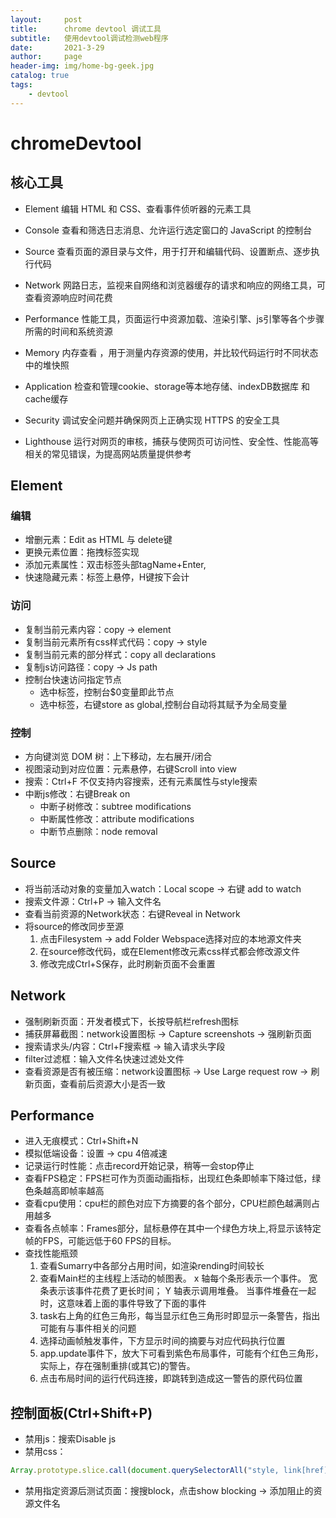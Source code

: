 ```yaml
---
layout:     post
title:      chrome devtool 调试工具
subtitle:   使用devtool调试检测web程序
date:       2021-3-29
author:     page
header-img: img/home-bg-geek.jpg
catalog: true
tags:
    - devtool
---
```


# chromeDevtool

## 核心工具

- Element
编辑 HTML 和 CSS、查看事件侦听器的元素工具

- Console
查看和筛选日志消息、允许运行选定窗口的 JavaScript 的控制台

- Source
查看页面的源目录与文件，用于打开和编辑代码、设置断点、逐步执行代码

- Network
网路日志，监视来自网络和浏览器缓存的请求和响应的网络工具，可查看资源响应时间花费

- Performance
性能工具，页面运行中资源加载、渲染引擎、js引擎等各个步骤所需的时间和系统资源

- Memory
内存查看 ，用于测量内存资源的使用，并比较代码运行时不同状态中的堆快照

- Application
检查和管理cookie、storage等本地存储、indexDB数据库 和 cache缓存

- Security
调试安全问题并确保网页上正确实现 HTTPS 的安全工具

- Lighthouse
运行对网页的审核，捕获与使网页可访问性、安全性、性能高等相关的常见错误，为提高网站质量提供参考

## Element

### 编辑

- 增删元素：Edit as HTML 与 delete键
- 更换元素位置：拖拽标签实现
- 添加元素属性：双击标签头部tagName+Enter,
- 快速隐藏元素：标签上悬停，H键按下会计

### 访问

- 复制当前元素内容：copy -> element
- 复制当前元素所有css样式代码：copy -> style
- 复制当前元素的部分样式：copy all declarations
- 复制js访问路径：copy -> Js path
- 控制台快速访问指定节点
  - 选中标签，控制台$0变量即此节点
  - 选中标签，右键store as global,控制台自动将其赋予为全局变量

### 控制

- 方向键浏览 DOM 树：上下移动，左右展开/闭合
- 视图滚动到对应位置：元素悬停，右键Scroll into view
- 搜索：Ctrl+F 不仅支持内容搜索，还有元素属性与style搜索
- 中断js修改：右键Break on
  - 中断子树修改：subtree modifications
  - 中断属性修改：attribute modifications
  - 中断节点删除：node removal

## Source

- 将当前活动对象的变量加入watch：Local scope -> 右键 add to watch
- 搜索文件源：Ctrl+P -> 输入文件名
- 查看当前资源的Network状态：右键Reveal in Network
- 将source的修改同步至源
  1. 点击Filesystem -> add Folder Webspace选择对应的本地源文件夹
  2. 在source修改代码，或在Element修改元素css样式都会修改源文件
  3. 修改完成Ctrl+S保存，此时刷新页面不会重置

## Network

- 强制刷新页面：开发者模式下，长按导航栏refresh图标
- 捕获屏幕截图：network设置图标 -> Capture screenshots -> 强刷新页面
- 搜索请求头/内容：Ctrl+F搜索框 -> 输入请求头字段
- filter过滤框：输入文件名快速过滤处文件
- 查看资源是否有被压缩：network设置图标 -> Use Large request row -> 刷新页面，查看前后资源大小是否一致

## Performance

- 进入无痕模式：Ctrl+Shift+N
- 模拟低端设备：设置 -> cpu 4倍减速
- 记录运行时性能：点击record开始记录，稍等一会stop停止
- 查看FPS稳定：FPS栏可作为页面动画指标，出现红色条即帧率下降过低，绿色条越高即帧率越高
- 查看cpu使用：cpu栏的颜色对应下方摘要的各个部分，CPU栏颜色越满则占用越多
- 查看各点帧率：Frames部分，鼠标悬停在其中一个绿色方块上,将显示该特定帧的FPS，可能远低于60 FPS的目标。
- 查找性能瓶颈
  1. 查看Sumarry中各部分占用时间，如渲染rending时间较长
  2. 查看Main栏的主线程上活动的帧图表。 x 轴每个条形表示一个事件。 宽条表示该事件花费了更长时间； Y 轴表示调用堆叠。 当事件堆叠在一起时，这意味着上面的事件导致了下面的事件
  3. task右上角的红色三角形，每当显示红色三角形时即显示一条警告，指出可能有与事件相关的问题
  4. 选择动画帧触发事件，下方显示时间的摘要与对应代码执行位置
  5. app.update事件下，放大下可看到紫色布局事件，可能有个红色三角形，实际上，存在强制重排(或其它)的警告。
  6. 点击布局时间的运行代码连接，即跳转到造成这一警告的原代码位置

## 控制面板(Ctrl+Shift+P)

- 禁用js：搜索Disable js
- 禁用css：

```js
Array.prototype.slice.call(document.querySelectorAll("style, link[href][rel=stylesheet]")).forEach(e => e.parentNode.removeChild(e));
```

- 禁用指定资源后测试页面：搜搜block，点击show blocking -> 添加阻止的资源文件名
